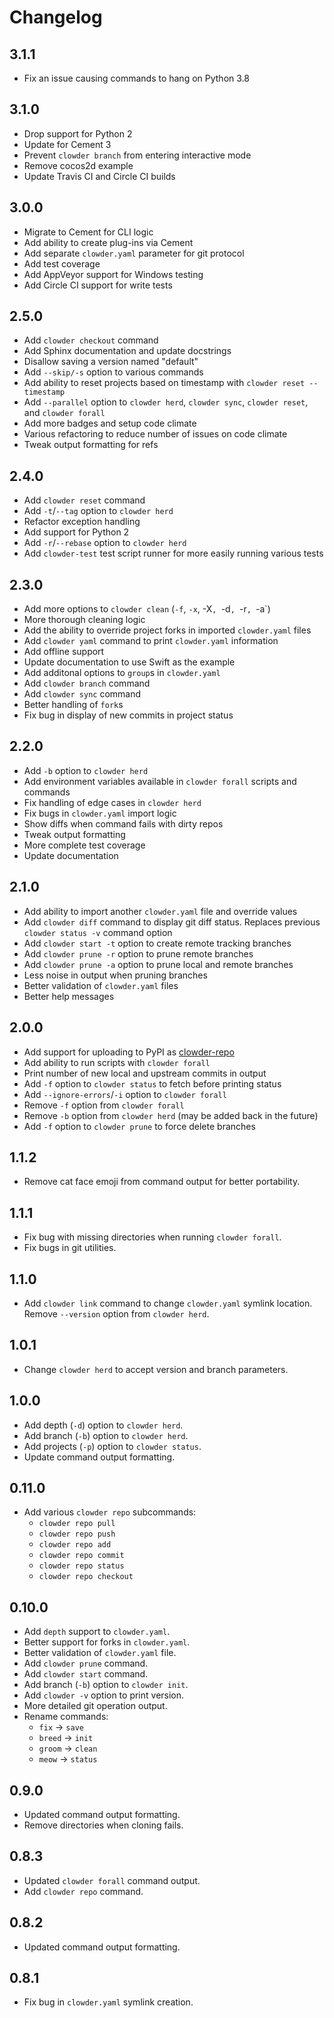 # Changelog

## 3.1.1

- Fix an issue causing commands to hang on Python 3.8

## 3.1.0

- Drop support for Python 2
- Update for Cement 3
- Prevent `clowder branch` from entering interactive mode
- Remove cocos2d example
- Update Travis CI and Circle CI builds

## 3.0.0

- Migrate to Cement for CLI logic
- Add ability to create plug-ins via Cement
- Add separate `clowder.yaml` parameter for git protocol
- Add test coverage
- Add AppVeyor support for Windows testing
- Add Circle CI support for write tests

## 2.5.0

- Add `clowder checkout` command
- Add Sphinx documentation and update docstrings
- Disallow saving a version named "default"
- Add `--skip/-s` option to various commands
- Add ability to reset projects based on timestamp with `clowder reset --timestamp`
- Add `--parallel` option to `clowder herd`, `clowder sync`, `clowder reset`, and `clowder forall`
- Add more badges and setup code climate
- Various refactoring to reduce number of issues on code climate
- Tweak output formatting for refs

## 2.4.0

- Add `clowder reset` command
- Add `-t`/`--tag` option to `clowder herd`
- Refactor exception handling
- Add support for Python 2
- Add `-r`/`--rebase` option to `clowder herd`
- Add `clowder-test` test script runner for more easily running various tests

## 2.3.0

- Add more options to `clowder clean` (`-f`, `-x`, -X`, `-d`, `-r`, `-a`)
- More thorough cleaning logic
- Add the ability to override project forks in imported `clowder.yaml` files
- Add `clowder yaml` command to print `clowder.yaml` information
- Add offline support
- Update documentation to use Swift as the example
- Add additonal options to `group`s in `clowder.yaml`
- Add `clowder branch` command
- Add `clowder sync` command
- Better handling of `fork`s
- Fix bug in display of new commits in project status

## 2.2.0

- Add `-b` option to `clowder herd`
- Add environment variables available in `clowder forall` scripts and commands
- Fix handling of edge cases in `clowder herd`
- Fix bugs in `clowder.yaml` import logic
- Show diffs when command fails with dirty repos
- Tweak output formatting
- More complete test coverage
- Update documentation

## 2.1.0

- Add ability to import another `clowder.yaml` file and override values
- Add `clowder diff` command to display git diff status. Replaces previous `clowder status -v` command option
- Add `clowder start -t` option to create remote tracking branches
- Add `clowder prune -r` option to prune remote branches
- Add `clowder prune -a` option to prune local and remote branches
- Less noise in output when pruning branches
- Better validation of `clowder.yaml` files
- Better help messages

## 2.0.0

- Add support for uploading to PyPI as [clowder-repo](https://pypi.python.org/pypi/clowder-repo)
- Add ability to run scripts with `clowder forall`
- Print number of new local and upstream commits in output
- Add `-f` option to `clowder status` to fetch before printing status
- Add `--ignore-errors`/`-i` option to `clowder forall`
- Remove `-f` option from `clowder forall`
- Remove `-b` option from `clowder herd` (may be added back in the future)
- Add `-f` option to `clowder prune` to force delete branches

## 1.1.2

- Remove cat face emoji from command output for better portability.

## 1.1.1

- Fix bug with missing directories when running `clowder forall`.
- Fix bugs in git utilities.

## 1.1.0

- Add `clowder link` command to change `clowder.yaml` symlink location. Remove `--version` option from `clowder herd`.

## 1.0.1

- Change `clowder herd` to accept version and branch parameters.

## 1.0.0

- Add depth (`-d`) option to `clowder herd`.
- Add branch (`-b`) option to `clowder herd`.
- Add projects (`-p`) option to `clowder status`.
- Update command output formatting.

## 0.11.0

- Add various `clowder repo` subcommands:
  - `clowder repo pull`
  - `clowder repo push`
  - `clowder repo add`
  - `clowder repo commit`
  - `clowder repo status`
  - `clowder repo checkout`

## 0.10.0

- Add `depth` support to `clowder.yaml`.
- Better support for forks in `clowder.yaml`.
- Better validation of `clowder.yaml` file.
- Add `clowder prune` command.
- Add `clowder start` command.
- Add branch (`-b`) option to `clowder init`.
- Add `clowder -v` option to print version.
- More detailed git operation output.
- Rename commands:
  - `fix` -> `save`
  - `breed` -> `init`
  - `groom` -> `clean`
  - `meow` -> `status`

## 0.9.0

- Updated command output formatting.
- Remove directories when cloning fails.

## 0.8.3

- Updated `clowder forall` command output.
- Add `clowder repo` command.

## 0.8.2

- Updated command output formatting.

## 0.8.1

- Fix bug in `clowder.yaml` symlink creation.
